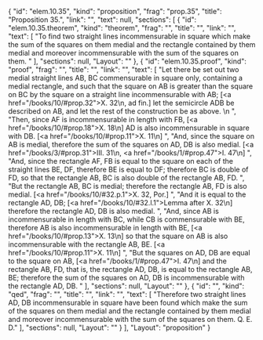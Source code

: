 {
  "id": "elem.10.35",
  "kind": "proposition",
  "frag": "prop.35",
  "title": "Proposition 35.",
  "link": "",
  "text": null,
  "sections": [
    {
      "id": "elem.10.35.theorem",
      "kind": "theorem",
      "frag": "",
      "title": "",
      "link": "",
      "text": [
        "To find two straight lines incommensurable in square which make the sum of the squares on them medial and the rectangle contained by them medial and moreover incommensurable with the sum of the squares on them. "
      ],
      "sections": null,
      "Layout": ""
    },
    {
      "id": "elem.10.35.proof",
      "kind": "proof",
      "frag": "",
      "title": "",
      "link": "",
      "text": [
        "Let there be set out two medial straight lines AB, BC commensurable in square only, containing a medial rectangle, and such that the square on AB is greater than the square on BC by the square on a straight line incommensurable with AB; [<a href=\"/books/10/#prop.32\">X. 32</a>\n, ad fin.] let the semicircle ADB be described on AB, and let the rest of the construction be as above. \n      ",
        "Then, since AF is incommensurable in length with FB, [<a href=\"/books/10/#prop.18\">X. 18</a>\n] AD is also incommensurable in square with DB. [<a href=\"/books/10/#prop.11\">X. 11</a>\n] ",
        "And, since the square on AB is medial, therefore the sum of the squares on AD, DB is also medial. [<a href=\"/books/3/#prop.31\">III. 31</a>\n, <a href=\"/books/1/#prop.47\">I. 47</a>\n] ",
        "And, since the rectangle AF, FB is equal to the square on each of the straight lines BE, DF, therefore BE is equal to DF; therefore BC is double of FD, so that the rectangle AB, BC is also double of the rectangle AB, FD. ",
        "But the rectangle AB, BC is medial; therefore the rectangle AB, FD is also medial. [<a href=\"/books/10/#32.p.1\">X. 32, Por.</a>] ",
        "And it is equal to the rectangle AD, DB; [<a href=\"/books/10/#32.l.1\">Lemma after X. 32</a>\n] therefore the rectangle AD, DB is also medial. ",
        "And, since AB is incommensurable in length with BC, while CB is commensurable with BE, therefore AB is also incommensurable in length with BE, [<a href=\"/books/10/#prop.13\">X. 13</a>\n] so that the square on AB is also incommensurable with the rectangle AB, BE. [<a href=\"/books/10/#prop.11\">X. 11</a>\n] ",
        "But the squares on AD, DB are equal to the square on AB, [<a href=\"/books/1/#prop.47\">I. 47</a>\n] and the rectangle AB, FD, that is, the rectangle AD, DB, is equal to the rectangle AB, BE; therefore the sum of the squares on AD, DB is incommensurable with the rectangle AD, DB. "
      ],
      "sections": null,
      "Layout": ""
    },
    {
      "id": "",
      "kind": "qed",
      "frag": "",
      "title": "",
      "link": "",
      "text": [
        "Therefore two straight lines AD, DB incommensurable in square have been found which make the sum of the squares on them medial and the rectangle contained by them medial and moreover incommensurable with the sum of the squares on them. Q. E. D."
      ],
      "sections": null,
      "Layout": ""
    }
  ],
  "Layout": "proposition"
}

